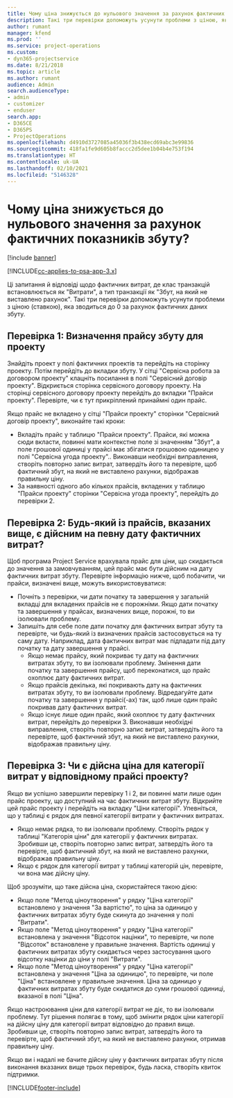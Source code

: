 ```yaml
---
title: Чому ціна знижується до нульового значення за рахунок фактичних показників збуту?
description: Такі три перевірки допоможуть усунути проблеми з ціною, яка зводиться до 0 за рахунок фактичних даних збуту.
author: rumant
manager: kfend
ms.prod: ''
ms.service: project-operations
ms.custom:
- dyn365-projectservice
ms.date: 8/21/2018
ms.topic: article
ms.author: rumant
audience: Admin
search.audienceType:
- admin
- customizer
- enduser
search.app:
- D365CE
- D365PS
- ProjectOperations
ms.openlocfilehash: d4910d3727085a45036f3b438ecd69abc3e99836
ms.sourcegitcommit: 418fa1fe9d605b8faccc2d5dee1b04b4e753f194
ms.translationtype: HT
ms.contentlocale: uk-UA
ms.lasthandoff: 02/10/2021
ms.locfileid: "5146328"
---
```

# <a name="why-is-the-price-defaulting-to-zero-on-expense-sales-actuals"></a>Чому ціна знижується до нульового значення за рахунок фактичних показників збуту?

[!include [banner](../includes/psa-now-project-operations.md)]

[!INCLUDE[cc-applies-to-psa-app-3.x](../includes/cc-applies-to-psa-app-3x.md)]

Ці запитання й відповіді щодо фактичних витрат, де клас транзакцій встановлюється як "Витрати", а тип транзакції як "Збут, на який не виставлено рахунок". Такі три перевірки допоможуть усунути проблеми з ціною (ставкою), яка зводиться до 0 за рахунок фактичних даних збуту.

## <a name="check-1-identify-the-sales-price-list-for-project"></a>Перевірка 1: Визначення прайсу збуту для проекту

Знайдіть проект у полі фактичних проектів та перейдіть на сторінку проекту. Потім перейдіть до вкладки збуту. У сітці "Сервісна робота за договором проекту" клацніть посилання в полі "Сервісний договір проекту". Відкриється сторінка сервісного договору проекту. На сторінці сервісного договору проекту перейдіть до вкладки "Прайси проекту". Перевірте, чи є тут прикріплений принаймні один прайс.

Якщо прайс не вкладено у сітці "Прайси проекту" сторінки "Сервісний договір проекту", виконайте такі кроки:

- Вкладіть прайс у таблицю "Прайси проекту". Прайси, які можна сюди вкласти, повинні мати контекстне поле зі значенням "Збут", а поле грошової одиниці у прайсі має збігатися грошовою одиницею у полі "Сервісна угода проекту".. Виконавши необхідні виправлення, створіть повторно запис витрат, затвердіть його та перевірте, щоб фактичний збут, на який не виставлено рахунки, відображав правильну ціну.
- За наявності одного або кількох прайсів, вкладених у таблицю "Прайси проекту" сторінки "Сервісна угода проекту", перейдіть до перевірки 2.

## <a name="check-2-are-any-of-the-price-lists-identified-above-valid-for-the-specific-date-of-the-expense-actual"></a>Перевірка 2: Будь-який із прайсів, вказаних вище, є дійсним на певну дату фактичних витрат?

Щоб програма Project Service врахувала прайс для ціни, що скидається до значення за замовчуванням, цей прайс має бути дійсним на дату фактичних витрат збуту. Перевірте інформацію нижче, щоб побачити, чи прайси, визначені вище, можуть використовуватися:

- Почніть з перевірки, чи дати початку та завершення у загальній вкладці для вкладених прайсів не є порожніми. Якщо дати початку та завершення у прайсах, визначених вище, порожні, то ви ізолювали проблему. 
- Запишіть для себе поле дати початку для фактичних витрат збуту та перевірте, чи будь-який із визначених прайсів застосовується на ту саму дату. Наприклад, дата фактичних витрат має підпадати під дату початку та дату завершення у прайсі. 
    - Якщо немає прайсу, який покриває ту дату на фактичних витратах збуту, то ви ізолювали проблему. Змінення дати початку та завершення прайсу, щоб переконатися, що прайс охоплює дату фактичних витрат. 
    - Якщо прайсів декілька, які покривають дату на фактичних витратах збуту, то ви ізолювали проблему. Відредагуйте дати початку та завершення у прайсі(-ах) так, щоб лише один прайс покривав дату фактичних витрат. 
    - Якщо існує лише один прайс, який охоплює ту дату фактичних витрат, перейдіть до перевірки 3.
Виконавши необхідні виправлення, створіть повторно запис витрат, затвердіть його та перевірте, щоб фактичний збут, на який не виставлено рахунки, відображав правильну ціну.

## <a name="check-3-is-there-a-valid-price-for-the-expense-category-in-the-applicable-project-price-list"></a>Перевірка 3: Чи є дійсна ціна для категорії витрат у відповідному прайсі проекту? 

Якщо ви успішно завершили перевірку 1 і 2, ви повинні мати лише один прайс проекту, що доступний на час фактичних витрат збуту. Відкрийте цей прайс проекту і перейдіть на вкладку "Ціни категорії". Упевніться, що у таблиці є рядок для певної категорії витрати у фактичних витратах.
 
- Якщо немає рядка, то ви ізолювали проблему. Створіть рядок у таблиці "Категорія ціни" для категорії у фактичних витратах. Зробивши це, створіть повторно запис витрат, затвердіть його та перевірте, щоб фактичний збут, на який не виставлено рахунки, відображав правильну ціну. 
- Якщо є рядок для категорії витрат у таблиці категорій цін, перевірте, чи вона має дійсну ціну.

Щоб зрозуміти, що таке дійсна ціна, скористайтеся такою дією:

- Якщо поле "Метод ціноутворення" у рядку "Ціна категорії" встановлено у значення "За вартістю", то ціна за одиницю у фактичних витратах збуту буде скинута до значення у полі "Витрати".
- Якщо поле "Метод ціноутворення" у рядку "Ціна категорії" встановлена у значення "Відсоток націнки", то перевірте, чи поле "Відсоток" встановлене у правильне значення. Вартість одиниці у фактичних витратах збуту скидається через застосування цього відсотку націнки до ціни у полі "Витрати".
- Якщо поле "Метод ціноутворення" у рядку "Ціна категорії" встановлена у значення "Ціна за одиницю", то перевірте, чи поле "Ціна" встановлене у правильне значення. Ціна за одиницю у фактичних витратах збуту буде скидатися до суми грошової одиниці, вказаної в полі "Ціна".

Якщо настроювання ціни для категорії витрат не діє, то ви ізолювали проблему. Тут рішення полягає в тому, щоб змінити рядок ціни категорії на дійсну ціну для категорії витрат відповідно до правил вище. Зробивши це, створіть повторно запис витрат, затвердіть його та перевірте, щоб фактичний збут, на який не виставлено рахунки, отримав правильну ціну.

Якщо ви і надалі не бачите дійсну ціну у фактичних витратах збуту після виконання вказаних вище трьох перевірок, будь ласка, створіть квиток підтримки.




[!INCLUDE[footer-include](../includes/footer-banner.md)]